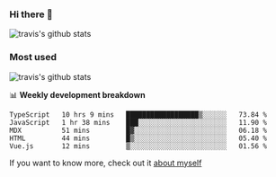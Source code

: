 ### Hi there 👋

<!--
**HondryTravis/HondryTravis** is a ✨ _special_ ✨ repository because its `README.md` (this file) appears on your GitHub profile.

Here are some ideas to get you started:

- 🔭 I’m currently working on ...
- 🌱 I’m currently learning ...
- 👯 I’m looking to collaborate on ...
- 🤔 I’m looking for help with ...
- 💬 Ask me about ...
- 📫 How to reach me: ...
- 😄 Pronouns: ...
- ⚡ Fun fact: ...
-->

![travis's github stats](https://github-readme-stats.vercel.app/api?username=HondryTravis&hide=stars)
### Most used
![travis's github stats](https://github-readme-stats.anuraghazra1.vercel.app/api/top-langs/?username=HondryTravis&layout=compact&hide_title=true)

📊 **Weekly development breakdown**

<!--START_SECTION:waka-->
```text
TypeScript   10 hrs 9 mins   ██████████████████▒░░░░░░   73.84 % 
JavaScript   1 hr 38 mins    ███░░░░░░░░░░░░░░░░░░░░░░   11.90 % 
MDX          51 mins         █▓░░░░░░░░░░░░░░░░░░░░░░░   06.18 % 
HTML         44 mins         █▒░░░░░░░░░░░░░░░░░░░░░░░   05.40 % 
Vue.js       12 mins         ▒░░░░░░░░░░░░░░░░░░░░░░░░   01.56 % 
```
<!--END_SECTION:waka-->

If you want to know more, check out it [about myself](https://hondrytravis.github.io/)
